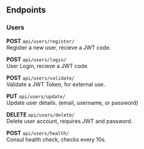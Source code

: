 
## Endpoints 

### **Users**

**POST** `api/users/register/`   
Register a new user, recieve a JWT code.

**POST** `api/users/login/`   
User Login, recieve a JWT code.

**POST** `api/users/validate/`   
Validate a JWT Token, for external use.

**PUT** `api/users/update/`   
Update user details. (email, username, or password)

**DELETE** `api/users/delete/`   
Delete user account, requires JWT and password.

**POST** `api/users/health/`   
Consul health check, checks every 10s.
